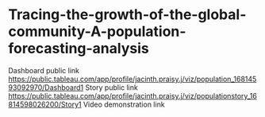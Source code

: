 # Tracing-the-growth-of-the-global-community-A-population-forecasting-analysis
Dashboard public link https://public.tableau.com/app/profile/jacinth.praisy.j/viz/population_16814593092970/Dashboard1
Story public link https://public.tableau.com/app/profile/jacinth.praisy.j/viz/populationstory_16814598026200/Story1
Video demonstration link 
